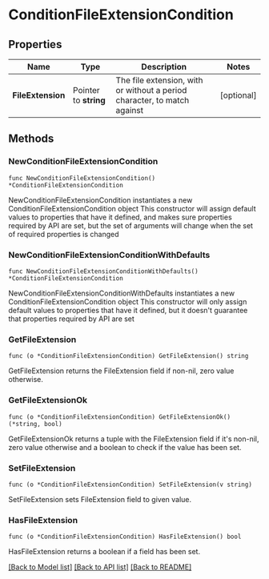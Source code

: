 # ConditionFileExtensionCondition

## Properties

Name | Type | Description | Notes
------------ | ------------- | ------------- | -------------
**FileExtension** | Pointer to **string** | The file extension, with or without a period character, to match against | [optional] 

## Methods

### NewConditionFileExtensionCondition

`func NewConditionFileExtensionCondition() *ConditionFileExtensionCondition`

NewConditionFileExtensionCondition instantiates a new ConditionFileExtensionCondition object
This constructor will assign default values to properties that have it defined,
and makes sure properties required by API are set, but the set of arguments
will change when the set of required properties is changed

### NewConditionFileExtensionConditionWithDefaults

`func NewConditionFileExtensionConditionWithDefaults() *ConditionFileExtensionCondition`

NewConditionFileExtensionConditionWithDefaults instantiates a new ConditionFileExtensionCondition object
This constructor will only assign default values to properties that have it defined,
but it doesn't guarantee that properties required by API are set

### GetFileExtension

`func (o *ConditionFileExtensionCondition) GetFileExtension() string`

GetFileExtension returns the FileExtension field if non-nil, zero value otherwise.

### GetFileExtensionOk

`func (o *ConditionFileExtensionCondition) GetFileExtensionOk() (*string, bool)`

GetFileExtensionOk returns a tuple with the FileExtension field if it's non-nil, zero value otherwise
and a boolean to check if the value has been set.

### SetFileExtension

`func (o *ConditionFileExtensionCondition) SetFileExtension(v string)`

SetFileExtension sets FileExtension field to given value.

### HasFileExtension

`func (o *ConditionFileExtensionCondition) HasFileExtension() bool`

HasFileExtension returns a boolean if a field has been set.


[[Back to Model list]](../README.md#documentation-for-models) [[Back to API list]](../README.md#documentation-for-api-endpoints) [[Back to README]](../README.md)


